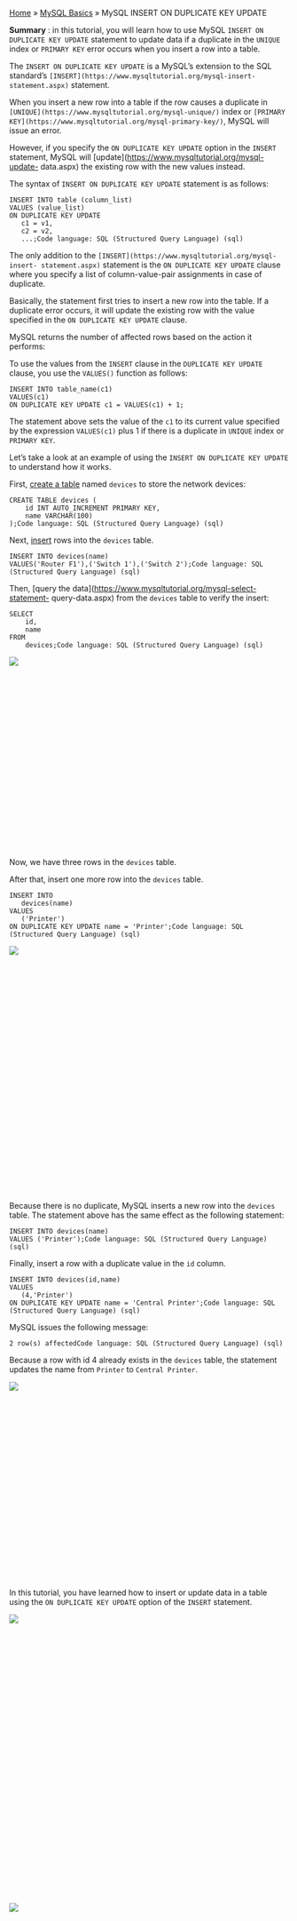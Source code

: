 

[Home](https://www.mysqltutorial.org/) » [MySQL
Basics](https://www.mysqltutorial.org/mysql-basics/) » MySQL INSERT ON
DUPLICATE KEY UPDATE



 **Summary** : in this tutorial, you will learn how to use MySQL `INSERT ON
DUPLICATE KEY UPDATE` statement to update data if a duplicate in the `UNIQUE`
index or `PRIMARY KEY` error occurs when you insert a row into a table.



The `INSERT ON DUPLICATE KEY UPDATE` is a MySQL’s extension to the SQL
standard’s `[INSERT](https://www.mysqltutorial.org/mysql-insert-
statement.aspx)` statement.



When you insert a new row into a table if the row causes a duplicate in
`[UNIQUE](https://www.mysqltutorial.org/mysql-unique/)` index or `[PRIMARY
KEY](https://www.mysqltutorial.org/mysql-primary-key/)`, MySQL will issue an
error.



However, if you specify the `ON DUPLICATE KEY UPDATE` option in the `INSERT`
statement, MySQL will [update](https://www.mysqltutorial.org/mysql-update-
data.aspx) the existing row with the new values instead.



The syntax of `INSERT ON DUPLICATE KEY UPDATE` statement is as follows:


    
    
    INSERT INTO table (column_list)
    VALUES (value_list)
    ON DUPLICATE KEY UPDATE
       c1 = v1, 
       c2 = v2,
       ...;Code language: SQL (Structured Query Language) (sql)



The only addition to the `[INSERT](https://www.mysqltutorial.org/mysql-insert-
statement.aspx)` statement is the `ON DUPLICATE KEY UPDATE` clause where you
specify a list of column-value-pair assignments in case of duplicate.



Basically, the statement first tries to insert a new row into the table. If a
duplicate error occurs, it will update the existing row with the value
specified in the `ON DUPLICATE KEY UPDATE` clause.



MySQL returns the number of affected rows based on the action it performs:



To use the values from the `INSERT` clause in the `DUPLICATE KEY UPDATE`
clause, you use the `VALUES()` function as follows:


    
    
    INSERT INTO table_name(c1)
    VALUES(c1)
    ON DUPLICATE KEY UPDATE c1 = VALUES(c1) + 1;



The statement above sets the value of the `c1` to its current value specified
by the expression `VALUES(c1)` plus 1 if there is a duplicate in `UNIQUE`
index or `PRIMARY KEY`.



Let’s take a look at an example of using the `INSERT ON DUPLICATE KEY UPDATE`
to understand how it works.



First, [create a table](https://www.mysqltutorial.org/mysql-create-table/)
named `devices` to store the network devices:


    
    
    CREATE TABLE devices (
        id INT AUTO_INCREMENT PRIMARY KEY,
        name VARCHAR(100)
    );Code language: SQL (Structured Query Language) (sql)



Next, [insert](https://www.mysqltutorial.org/mysql-insert-statement.aspx) rows
into the `devices` table.


    
    
    INSERT INTO devices(name)
    VALUES('Router F1'),('Switch 1'),('Switch 2');Code language: SQL (Structured Query Language) (sql)



Then, [query the data](https://www.mysqltutorial.org/mysql-select-statement-
query-data.aspx) from the `devices` table to verify the insert:


    
    
    SELECT 
        id, 
        name
    FROM	
        devices;Code language: SQL (Structured Query Language) (sql)

![](https://www.mysqltutorial.org/wp-content/uploads/2015/12/MySQL-Insert-on-duplicate-key-update-example.jpg)
![](data:image/svg+xml,%3Csvg%20xmlns=%22http://www.w3.org/2000/svg%22%20viewBox=%220%200%20128%2084%22%3E%3C/svg%3E)


Now, we have three rows in the `devices` table.



After that, insert one more row into the `devices` table.


    
    
    INSERT INTO 
       devices(name) 
    VALUES 
       ('Printer') 
    ON DUPLICATE KEY UPDATE name = 'Printer';Code language: SQL (Structured Query Language) (sql)

![](https://www.mysqltutorial.org/wp-content/uploads/2015/12/MySQL-Insert-or-Update.jpg)
![](data:image/svg+xml,%3Csvg%20xmlns=%22http://www.w3.org/2000/svg%22%20viewBox=%220%200%20128%20109%22%3E%3C/svg%3E)


Because there is no duplicate, MySQL inserts a new row into the `devices`
table. The statement above has the same effect as the following statement:


    
    
    INSERT INTO devices(name) 
    VALUES ('Printer');Code language: SQL (Structured Query Language) (sql)



Finally, insert a row with a duplicate value in the `id` column.


    
    
    INSERT INTO devices(id,name) 
    VALUES 
       (4,'Printer') 
    ON DUPLICATE KEY UPDATE name = 'Central Printer';Code language: SQL (Structured Query Language) (sql)



MySQL issues the following message:


    
    
    2 row(s) affectedCode language: SQL (Structured Query Language) (sql)



Because a row with id 4 already exists in the `devices` table, the statement
updates the name from `Printer` to `Central Printer`.

![](https://www.mysqltutorial.org/wp-content/uploads/2018/09/MySQL-INSERT-ON-DUPLICATE-KEY-UPDATE-update-example.png)
![](data:image/svg+xml,%3Csvg%20xmlns=%22http://www.w3.org/2000/svg%22%20viewBox=%220%200%20145%2098%22%3E%3C/svg%3E)


In this tutorial, you have learned how to insert or update data in a table
using the `ON DUPLICATE KEY UPDATE` option of the `INSERT` statement.

![](https://www.mysqltutorial.org/wp-content/themes/evolution/img/left.svg)
![](data:image/svg+xml,%3Csvg%20xmlns=%22http://www.w3.org/2000/svg%22%20viewBox=%220%200%2032%2032%22%3E%3C/svg%3E)
![](https://www.mysqltutorial.org/wp-content/themes/evolution/img/right.svg)
![](data:image/svg+xml,%3Csvg%20xmlns=%22http://www.w3.org/2000/svg%22%20viewBox=%220%200%2032%2032%22%3E%3C/svg%3E)


All MySQL tutorials are practical and easy-to-follow, with SQL script and
screenshots available. [More About Us](/about-us/)

